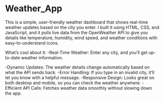 # Weather_App

This is a simple, user-friendly weather dashboard that shows real-time weather updates based on the city you enter. I built it using HTML, CSS, and JavaScript, and it pulls live data from the OpenWeather API to give you details like temperature, humidity, wind speed, and weather conditions with easy-to-understand icons.

What’s cool about it:
-Real-Time Weather: Enter any city, and you’ll get up-to-date weather information.

-Dynamic Updates: The weather details change automatically based on what the API sends back.
-Error Handling: If you type in an invalid city, it’ll let you know with a helpful message.
-Responsive Design: Looks great on both desktop and mobile, so you can check the weather anywhere.
-Efficient API Calls: Fetches weather data smoothly without slowing down the app.
